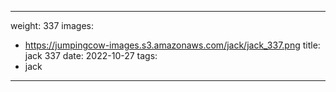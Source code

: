 
---
weight: 337
images:
- https://jumpingcow-images.s3.amazonaws.com/jack/jack_337.png
title: jack 337
date: 2022-10-27
tags:
- jack
---
